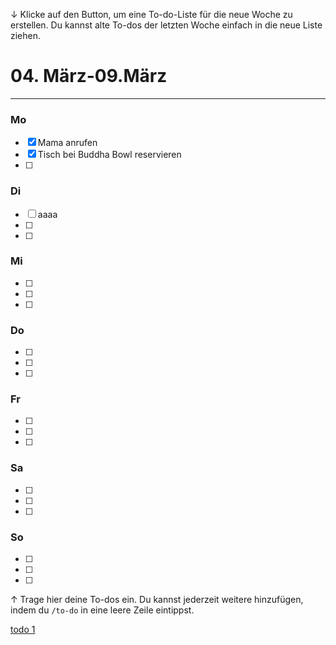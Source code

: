 ↓ Klicke auf den Button, um eine To-do-Liste für die neue Woche zu erstellen. Du kannst alte To-dos der letzten Woche einfach in die neue Liste ziehen.  

# 04. März-09.März

---

### Mo

- [x]  Mama anrufen
- [x]  Tisch bei Buddha Bowl reservieren
- [ ]  

### Di

- [ ]  aaaa
- [ ]  
- [ ]  

### Mi

- [ ]  
- [ ]  
- [ ]  

### Do

- [ ]  
- [ ]  
- [ ]  

### Fr

- [ ]  
- [ ]  
- [ ]  

### Sa

- [ ]  
- [ ]  
- [ ]  

### So

- [ ]  
- [ ]  
- [ ]  

↑ Trage hier deine To-dos ein. Du kannst jederzeit weitere hinzufügen, indem du `/to-do` in eine leere Zeile eintippst.

[todo 1](Wo%CC%88chentliche%20To-do-Liste/todo%201.md)